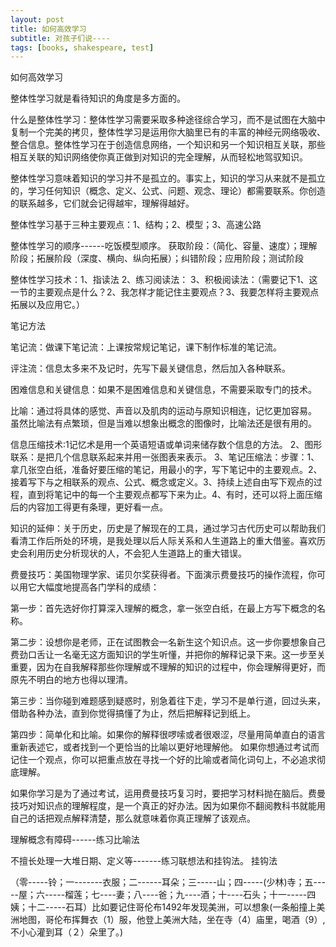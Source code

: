 ```yaml
---
layout: post
title: 如何高效学习
subtitle: 对孩子们说----
tags: [books, shakespeare, test]
---
```


如何高效学习

整体性学习就是看待知识的角度是多方面的。

什么是整体性学习：整体性学习需要采取多种途径综合学习，而不是试图在大脑中复制一个完美的拷贝，整体性学习是运用你大脑里已有的丰富的神经元网络吸收、整合信息。整体性学习在于创造信息网络，一个知识和另一个知识相互关联，那些相互关联的知识网络使你真正做到对知识的完全理解，从而轻松地驾驭知识。

整体性学习意味着知识的学习并不是孤立的。事实上，知识的学习从来就不是孤立的，学习任何知识（概念、定义、公式、问题、观念、理论）都需要联系。你创造的联系越多，它们就会记得越牢，理解得越好。

整体性学习基于三种主要观点：1、结构；2、模型；3、高速公路

整体性学习的顺序------吃饭模型顺序。
获取阶段：（简化、容量、速度）；理解阶段；拓展阶段（深度、横向、纵向拓展）；纠错阶段；应用阶段；测试阶段

整体性学习技术：1、指读法
2、练习阅读法： 
3、积极阅读法：（需要记下1、这一节的主要观点是什么？2、我怎样才能记住主要观点？3、我要怎样将主要观点拓展以及应用它。）

笔记方法


笔记流：做课下笔记流：上课按常规记笔记，课下制作标准的笔记流。

评注流：信息太多来不及记时，先写下最关键信息，然后加入各种联系。

困难信息和关键信息：如果不是困难信息和关键信息，不需要采取专门的技术。

比喻：通过将具体的感觉、声音以及肌肉的运动与原知识相连，记忆更加容易。
虽然比喻法有点繁琐，但是当难以想象出概念的图像时，比喻法还是很有用的。

信息压缩技术:1记忆术是用一个英语短语或单词来储存数个信息的方法。
2、图形联系：是把几个信息联系起来并用一张图表来表示。
3、笔记压缩法：步骤：1、拿几张空白纸，准备好要压缩的笔记，用最小的字，写下笔记中的主要观点。2、接着写下与之相联系的观点、公式、概念或定义。3、持续上述自由写下观点的过程，直到将笔记中的每一个主要观点都写下来为止。4、有时，还可以将上面压缩后的内容加工得更有条理，更好看一点。

知识的延伸：关于历史，历史是了解现在的工具，通过学习古代历史可以帮助我们看清工作后所处的环境，是我处理以后人际关系和人生道路上的重大借鉴。喜欢历史会利用历史分析现状的人，不会犯人生道路上的重大错误。

费曼技巧：美国物理学家、诺贝尔奖获得者。下面演示费曼技巧的操作流程，你可以用它大幅度地提高各门学科的成绩：

第一步：首先选好你打算深入理解的概念，拿一张空白纸，在最上方写下概念的名称。

第二步：设想你是老师，正在试图教会一名新生这个知识点。这一步你要想象自己费劲口舌让一名毫无这方面知识的学生听懂，并把你的解释记录下来。这一步至关重要，因为在自我解释那些你理解或不理解的知识的过程中，你会理解得更好，而原先不明白的地方也得以理清。

第三步：当你碰到难题感到疑惑时，别急着往下走，学习不是单行道，回过头来，借助各种办法，直到你觉得搞懂了为止，然后把解释记到纸上。

第四步：简单化和比喻。如果你的解释很啰嗦或者很艰涩，尽量用简单直白的语言重新表述它，或者找到一个更恰当的比喻以更好地理解他。
如果你想通过考试而记住一个观点，你可以把重点放在寻找一个好的比喻或者简化词句上，不必追求彻底理解。

如果你学习是为了通过考试，运用费曼技巧复习时，要把学习材料抛在脑后。费曼技巧对知识点的理解程度，是一个真正的好办法。因为如果你不翻阅教科书就能用自己的话把观点解释清楚，那么就意味着你真正理解了该观点。

理解概念有障碍------练习比喻法

不擅长处理一大堆日期、定义等-------练习联想法和挂钩法。
挂钩法

（零-----铃；一-------衣服；二------耳朵；三-----山；四-----(少林)寺；五-----屋；六-----榴莲；七----妻；八----爸；九----酒；十----石头；十一-----四姨；十二-----石耳）比如要记住哥伦布1492年发现美洲，可以想象(一条船撞上美洲地图，哥伦布挥舞衣（1）服，他登上美洲大陆，坐在寺（4）庙里，喝酒（9）,不小心灌到耳（２）朵里了。)
